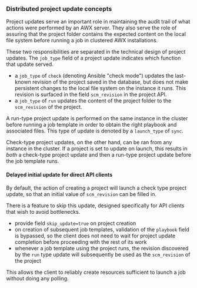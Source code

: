 ### Distributed project update concepts

Project updates serve an important role in maintaining the audit trail
of what actions were performed by an AWX server. They also serve the role
of assuring that the project folder contains the expected content on the local
file system before running a job in clustered AWX installations.

These two responsibilities are separated in the technical design of
project updates. The `job_type` field of a project update indicates which
function that update served.

 - a `job_type` of `check` (denoting Ansible "check mode") updates the
   last-known revision of the project saved in the database, but does not
   make persistent changes to the local file system on the instance it runs.
   This revision is surfaced in the field `scm_revision` in the project API.
 - a `job_type` of `run` updates the content of the project folder to the
   `scm_revision` of the project.

A run-type project update is performed on the same instance in the cluster
before running a job template in order to obtain the right playbook and
associated files. This type of update is denoted by a `launch_type` of `sync`.

Check-type project updates, on the other hand, can be ran from any instance
in the cluster. If a project is set to update on launch, this results in
_both_ a check-type project update and then a run-type project update before
the job template runs.

#### Delayed initial update for direct API clients

By default, the action of creating a project will launch a check type project
update, so that an initial value of `scm_revision` can be filled in.

There is a feature to skip this update, designed specifically for API clients
that wish to avoid bottlenecks.

 - provide field `skip_update=true` on project creation
 - on creation of subsequent job templates, validation of the `playbook` field
   is bypassed, so the client does not need to wait for project update
   completion before proceeding with the rest of its work
 - whenever a job template using the project runs, the revision discovered
   by the `run` type update will subsequently be used as the
   `scm_revision` of the project

This allows the client to reliably create resources sufficient to launch a job
without doing any polling.
